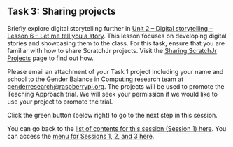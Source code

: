 ## Task 3: Sharing projects
Briefly explore digital storytelling further in [Unit 2 – Digital storytelling – Lesson 6 – Let me tell you a story](http://ncce.io/AbMR3v). This lesson focuses on developing  digital stories and showcasing them to the class. For this task, ensure that you are familiar with how to share ScratchJr projects. Visit the [Sharing ScratchJr Projects](https://www.scratchjr.org/learn/tips/share-projects) page to find out how.

Please email an attachment of your Task 1 project including your name and school to the Gender Balance in Computing research team at [genderresearch@raspberrypi.org](mailto:genderresearch@raspberrypi.org). The projects will be used to promote the Teaching Approach trial. We will seek your permission if we would like to use your project to promote the trial.

Click the green button (below right) to go to the next step in this session.

You can go back to the [list of contents for this session (Session 1) here](https://projects.raspberrypi.org/en/projects/Year8-RelevanceTraining-Part3-GBICi4).
You can access the [menu for Sessions 1, 2, and 3 here](https://projects.raspberrypi.org/en/pathways/year8-relevancetraining-gbici4).
